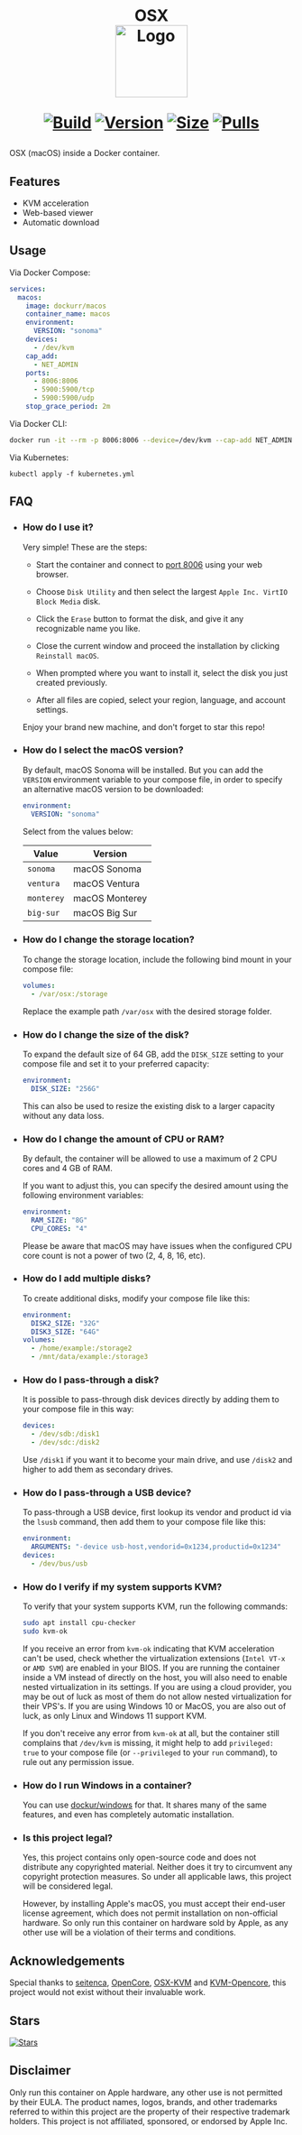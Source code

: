 <h1 align="center">OSX<br />
<div align="center">
<a href="https://github.com/dockur/macos/"><img src="https://github.com/dockur/macos/raw/master/.github/logo.png" title="Logo" style="max-width:100%;" width="128" /></a>
</div>
<div align="center">

[![Build]][build_url]
[![Version]][tag_url]
[![Size]][tag_url]
[![Pulls]][hub_url]

</div></h1>

OSX (macOS) inside a Docker container.

## Features

 - KVM acceleration
 - Web-based viewer
 - Automatic download

## Usage

Via Docker Compose:

```yaml
services:
  macos:
    image: dockurr/macos
    container_name: macos
    environment:
      VERSION: "sonoma"
    devices:
      - /dev/kvm
    cap_add:
      - NET_ADMIN
    ports:
      - 8006:8006
      - 5900:5900/tcp
      - 5900:5900/udp
    stop_grace_period: 2m
```

Via Docker CLI:

```bash
docker run -it --rm -p 8006:8006 --device=/dev/kvm --cap-add NET_ADMIN --stop-timeout 120 dockurr/macos
```

Via Kubernetes:

```shell
kubectl apply -f kubernetes.yml
```

## FAQ

* ### How do I use it?

  Very simple! These are the steps:
  
  - Start the container and connect to [port 8006](http://localhost:8006) using your web browser.

  - Choose `Disk Utility` and then select the largest `Apple Inc. VirtIO Block Media` disk.

  - Click the `Erase` button to format the disk, and give it any recognizable name you like.

  - Close the current window and proceed the installation by clicking `Reinstall macOS`.
  
  - When prompted where you want to install it, select the disk you just created previously.
 
  - After all files are copied, select your region, language, and account settings.
  
  Enjoy your brand new machine, and don't forget to star this repo!

* ### How do I select the macOS version?

  By default, macOS Sonoma will be installed. But you can add the `VERSION` environment variable to your compose file, in order to specify an alternative macOS version to be downloaded:

  ```yaml
  environment:
    VERSION: "sonoma"
  ```

  Select from the values below:
  
  |   **Value** | **Version**    |
  |----|-----|
  | `sonoma`    | macOS Sonoma   |
  | `ventura`   | macOS Ventura  |
  | `monterey`  | macOS Monterey |
  | `big-sur`   | macOS Big Sur  |

* ### How do I change the storage location?

  To change the storage location, include the following bind mount in your compose file:

  ```yaml
  volumes:
    - /var/osx:/storage
  ```

  Replace the example path `/var/osx` with the desired storage folder.

* ### How do I change the size of the disk?

  To expand the default size of 64 GB, add the `DISK_SIZE` setting to your compose file and set it to your preferred capacity:

  ```yaml
  environment:
    DISK_SIZE: "256G"
  ```
  
  This can also be used to resize the existing disk to a larger capacity without any data loss.

* ### How do I change the amount of CPU or RAM?

  By default, the container will be allowed to use a maximum of 2 CPU cores and 4 GB of RAM.

  If you want to adjust this, you can specify the desired amount using the following environment variables:

  ```yaml
  environment:
    RAM_SIZE: "8G"
    CPU_CORES: "4"
  ```

  Please be aware that macOS may have issues when the configured CPU core count is not a power of two (2, 4, 8, 16, etc).

* ### How do I add multiple disks?

  To create additional disks, modify your compose file like this:
  
  ```yaml
  environment:
    DISK2_SIZE: "32G"
    DISK3_SIZE: "64G"
  volumes:
    - /home/example:/storage2
    - /mnt/data/example:/storage3
  ```

* ### How do I pass-through a disk?

  It is possible to pass-through disk devices directly by adding them to your compose file in this way:

  ```yaml
  devices:
    - /dev/sdb:/disk1
    - /dev/sdc:/disk2
  ```

  Use `/disk1` if you want it to become your main drive, and use `/disk2` and higher to add them as secondary drives.

* ### How do I pass-through a USB device?

  To pass-through a USB device, first lookup its vendor and product id via the `lsusb` command, then add them to your compose file like this:

  ```yaml
  environment:
    ARGUMENTS: "-device usb-host,vendorid=0x1234,productid=0x1234"
  devices:
    - /dev/bus/usb
  ```

* ### How do I verify if my system supports KVM?

  To verify that your system supports KVM, run the following commands:

  ```bash
  sudo apt install cpu-checker
  sudo kvm-ok
  ```

  If you receive an error from `kvm-ok` indicating that KVM acceleration can't be used, check whether the virtualization extensions (`Intel VT-x` or `AMD SVM`) are enabled in your BIOS. If you are running the container inside a VM instead of directly on the host, you will also need to enable nested virtualization in its settings. If you are using a cloud provider, you may be out of luck as most of them do not allow nested virtualization for their VPS's. If you are using Windows 10 or MacOS, you are also out of luck, as only Linux and Windows 11 support KVM.

  If you don't receive any error from `kvm-ok` at all, but the container still complains that `/dev/kvm` is missing, it might help to add `privileged: true` to your compose file (or `--privileged` to your `run` command), to rule out any permission issue.

* ### How do I run Windows in a container?

  You can use [dockur/windows](https://github.com/dockur/windows) for that. It shares many of the same features, and even has completely automatic installation.

* ### Is this project legal?

  Yes, this project contains only open-source code and does not distribute any copyrighted material. Neither does it try to circumvent any copyright protection measures. So under all applicable laws, this project will be considered legal.

  However, by installing Apple's macOS, you must accept their end-user license agreement, which does not permit installation on non-official hardware. So only run this container on hardware sold by Apple, as any other use will be a violation of their terms and conditions.

 ## Acknowledgements

Special thanks to [seitenca](https://github.com/seitenca), [OpenCore](https://github.com/acidanthera/OpenCorePkg), [OSX-KVM](https://github.com/kholia/OSX-KVM) and [KVM-Opencore](https://github.com/thenickdude/KVM-Opencore), this project would not exist without their invaluable work.

## Stars
[![Stars](https://starchart.cc/dockur/macos.svg?variant=adaptive)](https://starchart.cc/dockur/macos)

## Disclaimer

Only run this container on Apple hardware, any other use is not permitted by their EULA. The product names, logos, brands, and other trademarks referred to within this project are the property of their respective trademark holders. This project is not affiliated, sponsored, or endorsed by Apple Inc.

[build_url]: https://github.com/dockur/macos/
[hub_url]: https://hub.docker.com/r/dockurr/macos/
[tag_url]: https://hub.docker.com/r/dockurr/macos/tags

[Build]: https://github.com/dockur/macos/actions/workflows/build.yml/badge.svg
[Size]: https://img.shields.io/docker/image-size/dockurr/macos/latest?color=066da5&label=size
[Pulls]: https://img.shields.io/docker/pulls/dockurr/macos.svg?style=flat&label=pulls&logo=docker
[Version]: https://img.shields.io/docker/v/dockurr/macos/latest?arch=amd64&sort=semver&color=066da5
